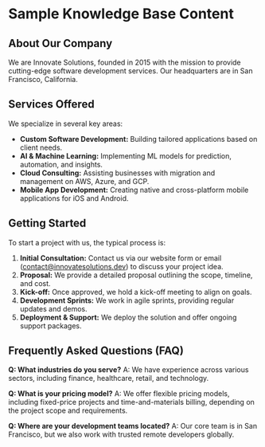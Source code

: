 # Sample Knowledge Base Content

## About Our Company

We are Innovate Solutions, founded in 2015 with the mission to provide cutting-edge software development services. Our headquarters are in San Francisco, California.

## Services Offered

We specialize in several key areas:

*   **Custom Software Development:** Building tailored applications based on client needs.
*   **AI & Machine Learning:** Implementing ML models for prediction, automation, and insights.
*   **Cloud Consulting:** Assisting businesses with migration and management on AWS, Azure, and GCP.
*   **Mobile App Development:** Creating native and cross-platform mobile applications for iOS and Android.

## Getting Started

To start a project with us, the typical process is:

1.  **Initial Consultation:** Contact us via our website form or email (contact@innovatesolutions.dev) to discuss your project idea.
2.  **Proposal:** We provide a detailed proposal outlining the scope, timeline, and cost.
3.  **Kick-off:** Once approved, we hold a kick-off meeting to align on goals.
4.  **Development Sprints:** We work in agile sprints, providing regular updates and demos.
5.  **Deployment & Support:** We deploy the solution and offer ongoing support packages.

## Frequently Asked Questions (FAQ)

**Q: What industries do you serve?**
A: We have experience across various sectors, including finance, healthcare, retail, and technology.

**Q: What is your pricing model?**
A: We offer flexible pricing models, including fixed-price projects and time-and-materials billing, depending on the project scope and requirements.

**Q: Where are your development teams located?**
A: Our core team is in San Francisco, but we also work with trusted remote developers globally. 